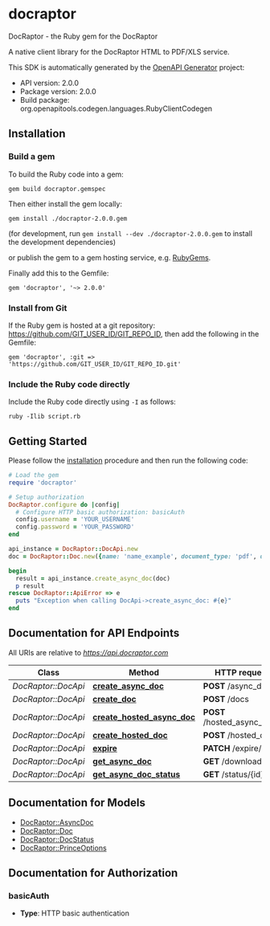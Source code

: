 # docraptor

DocRaptor - the Ruby gem for the DocRaptor

A native client library for the DocRaptor HTML to PDF/XLS service.

This SDK is automatically generated by the [OpenAPI Generator](https://openapi-generator.tech) project:

- API version: 2.0.0
- Package version: 2.0.0
- Build package: org.openapitools.codegen.languages.RubyClientCodegen

## Installation

### Build a gem

To build the Ruby code into a gem:

```shell
gem build docraptor.gemspec
```

Then either install the gem locally:

```shell
gem install ./docraptor-2.0.0.gem
```

(for development, run `gem install --dev ./docraptor-2.0.0.gem` to install the development dependencies)

or publish the gem to a gem hosting service, e.g. [RubyGems](https://rubygems.org/).

Finally add this to the Gemfile:

    gem 'docraptor', '~> 2.0.0'

### Install from Git

If the Ruby gem is hosted at a git repository: https://github.com/GIT_USER_ID/GIT_REPO_ID, then add the following in the Gemfile:

    gem 'docraptor', :git => 'https://github.com/GIT_USER_ID/GIT_REPO_ID.git'

### Include the Ruby code directly

Include the Ruby code directly using `-I` as follows:

```shell
ruby -Ilib script.rb
```

## Getting Started

Please follow the [installation](#installation) procedure and then run the following code:

```ruby
# Load the gem
require 'docraptor'

# Setup authorization
DocRaptor.configure do |config|
  # Configure HTTP basic authorization: basicAuth
  config.username = 'YOUR_USERNAME'
  config.password = 'YOUR_PASSWORD'
end

api_instance = DocRaptor::DocApi.new
doc = DocRaptor::Doc.new({name: 'name_example', document_type: 'pdf', document_content: 'document_content_example'}) # Doc | The document to be created.

begin
  result = api_instance.create_async_doc(doc)
  p result
rescue DocRaptor::ApiError => e
  puts "Exception when calling DocApi->create_async_doc: #{e}"
end

```

## Documentation for API Endpoints

All URIs are relative to *https://api.docraptor.com*

Class | Method | HTTP request | Description
------------ | ------------- | ------------- | -------------
*DocRaptor::DocApi* | [**create_async_doc**](docs/DocApi.md#create_async_doc) | **POST** /async_docs | 
*DocRaptor::DocApi* | [**create_doc**](docs/DocApi.md#create_doc) | **POST** /docs | 
*DocRaptor::DocApi* | [**create_hosted_async_doc**](docs/DocApi.md#create_hosted_async_doc) | **POST** /hosted_async_docs | 
*DocRaptor::DocApi* | [**create_hosted_doc**](docs/DocApi.md#create_hosted_doc) | **POST** /hosted_docs | 
*DocRaptor::DocApi* | [**expire**](docs/DocApi.md#expire) | **PATCH** /expire/{id} | 
*DocRaptor::DocApi* | [**get_async_doc**](docs/DocApi.md#get_async_doc) | **GET** /download/{id} | 
*DocRaptor::DocApi* | [**get_async_doc_status**](docs/DocApi.md#get_async_doc_status) | **GET** /status/{id} | 


## Documentation for Models

 - [DocRaptor::AsyncDoc](docs/AsyncDoc.md)
 - [DocRaptor::Doc](docs/Doc.md)
 - [DocRaptor::DocStatus](docs/DocStatus.md)
 - [DocRaptor::PrinceOptions](docs/PrinceOptions.md)


## Documentation for Authorization


### basicAuth

- **Type**: HTTP basic authentication


